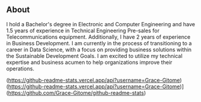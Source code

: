 ## About 
I hold a Bachelor's degree in Electronic and Computer Engineering and have 1.5 years of experience in Technical Engineering Pre-sales for Telecommunications equipment. Additionally, I have 2 years of experience in Business Development.
I am currently in the process of transitioning to a career in Data Science, with a focus on providing business solutions within the Sustainable Development Goals. I am excited to utilize my technical expertise and business acumen to help organizations improve their operations.

(https://github-readme-stats.vercel.app/api?username=Grace-Gitome)
(https://github-readme-stats.vercel.app/api?username=Grace-Gitome)](https://github.com/Grace-Gitome/github-readme-stats)
